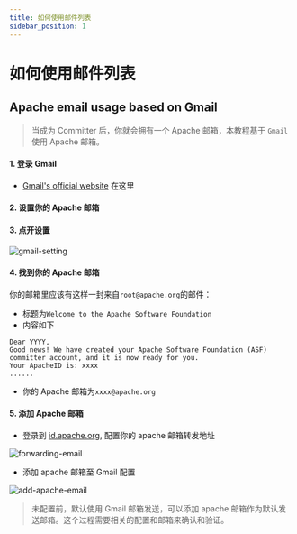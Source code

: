 ```yaml
---
title: 如何使用邮件列表
sidebar_position: 1
---
```


# 如何使用邮件列表

## Apache email usage based on Gmail

> 当成为 Committer 后，你就会拥有一个 Apache 邮箱，本教程基于 `Gmail` 使用 Apache 邮箱。

#### 1. 登录 Gmail

* [Gmail's official website](https://gmail.google.com) 在这里

#### 2. 设置你的 Apache 邮箱

#### 3. 点开设置

![gmail-setting](/images/email/gmail-setting.png)

#### 4. 找到你的 Apache 邮箱

你的邮箱里应该有这样一封来自`root@apache.org`的邮件：

- 标题为`Welcome to the Apache Software Foundation`
- 内容如下

```text
Dear YYYY,
Good news! We have created your Apache Software Foundation (ASF) committer account, and it is now ready for you.
Your ApacheID is: xxxx
......
```

* 你的 Apache 邮箱为`xxxx@apache.org`

#### 5. 添加 Apache 邮箱

* 登录到 [id.apache.org](https://id.apache.org/), 配置你的 apache 邮箱转发地址

![forwarding-email](/images/email/forwarding-email.png)

* 添加 apache 邮箱至 Gmail 配置

![add-apache-email](/images/email/add-apache-email.png)

> 未配置前，默认使用 Gmail 邮箱发送，可以添加 apache 邮箱作为默认发送邮箱。这个过程需要相关的配置和邮箱来确认和验证。
